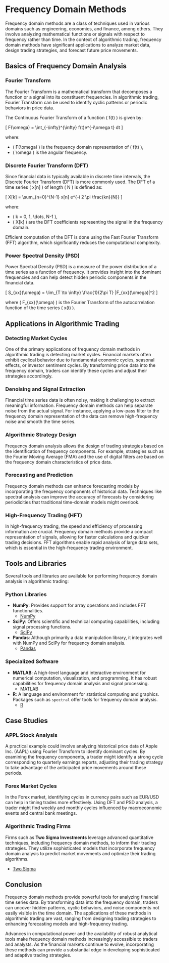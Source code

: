 # Frequency Domain Methods

Frequency domain methods are a class of techniques used in various domains such as engineering, economics, and finance, among others. They involve analyzing mathematical functions or signals with respect to frequency rather than time. In the context of algorithmic trading, frequency domain methods have significant applications to analyze market data, design trading strategies, and forecast future price movements.

## Basics of Frequency Domain Analysis

### Fourier Transform
The Fourier Transform is a mathematical transform that decomposes a function or a signal into its constituent frequencies. In algorithmic trading, Fourier Transform can be used to identify cyclic patterns or periodic behaviors in price data.

The Continuous Fourier Transform of a function \( f(t) \) is given by:

\[ F(\omega) = \int_{-\infty}^{\infty} f(t)e^{-i\omega t} dt \]

where:
- \( F(\omega) \) is the frequency domain representation of \( f(t) \),
- \( \omega \) is the angular frequency.

### Discrete Fourier Transform (DFT)
Since financial data is typically available in discrete time intervals, the Discrete Fourier Transform (DFT) is more commonly used. The DFT of a time series \( x[n] \) of length \( N \) is defined as:

\[ X[k] = \sum_{n=0}^{N-1} x[n] e^{-i 2 \pi \frac{kn}{N}} \]

where:
- \( k = 0, 1, \dots, N-1 \),
- \( X[k] \) are the DFT coefficients representing the signal in the frequency domain.

Efficient computation of the DFT is done using the Fast Fourier Transform (FFT) algorithm, which significantly reduces the computational complexity.

### Power Spectral Density (PSD)
Power Spectral Density (PSD) is a measure of the power distribution of a time series as a function of frequency. It provides insight into the dominant frequencies and can help detect hidden periodic components in the financial data.

\[ S_{xx}(\omega) = \lim_{T \to \infty} \frac{1}{2\pi T} |F_{xx}(\omega)|^2 \]

where \( F_{xx}(\omega) \) is the Fourier Transform of the autocorrelation function of the time series \( x(t) \).

## Applications in Algorithmic Trading

### Detecting Market Cycles
One of the primary applications of frequency domain methods in algorithmic trading is detecting market cycles. Financial markets often exhibit cyclical behavior due to fundamental economic cycles, seasonal effects, or investor sentiment cycles. By transforming price data into the frequency domain, traders can identify these cycles and adjust their strategies accordingly.

### Denoising and Signal Extraction
Financial time series data is often noisy, making it challenging to extract meaningful information. Frequency domain methods can help separate noise from the actual signal. For instance, applying a low-pass filter to the frequency domain representation of the data can remove high-frequency noise and smooth the time series.

### Algorithmic Strategy Design
Frequency domain analysis allows the design of trading strategies based on the identification of frequency components. For example, strategies such as the Fourier Moving Average (FMA) and the use of digital filters are based on the frequency domain characteristics of price data.

### Forecasting and Prediction
Frequency domain methods can enhance forecasting models by incorporating the frequency components of historical data. Techniques like spectral analysis can improve the accuracy of forecasts by considering periodicities that traditional time-domain models might overlook.

### High-Frequency Trading (HFT)
In high-frequency trading, the speed and efficiency of processing information are crucial. Frequency domain methods provide a compact representation of signals, allowing for faster calculations and quicker trading decisions. FFT algorithms enable rapid analysis of large data sets, which is essential in the high-frequency trading environment.

## Tools and Libraries

Several tools and libraries are available for performing frequency domain analysis in algorithmic trading:

### Python Libraries
- **NumPy**: Provides support for array operations and includes FFT functionalities.
  - [NumPy](https://numpy.org/)
- **SciPy**: Offers scientific and technical computing capabilities, including signal processing functions.
  - [SciPy](https://www.scipy.org/)
- **Pandas**: Although primarily a data manipulation library, it integrates well with NumPy and SciPy for frequency domain analysis.
  - [Pandas](https://pandas.pydata.org/)

### Specialized Software
- **MATLAB**: A high-level language and interactive environment for numerical computation, visualization, and programming. It has robust capabilities for frequency domain analysis and signal processing.
  - [MATLAB](https://www.mathworks.com/products/matlab.html)
- **R**: A language and environment for statistical computing and graphics. Packages such as `spectral` offer tools for frequency domain analysis.
  - [R](https://www.r-project.org/)

## Case Studies

### APPL Stock Analysis
A practical example could involve analyzing historical price data of Apple Inc. (AAPL) using Fourier Transform to identify dominant cycles. By examining the frequency components, a trader might identify a strong cycle corresponding to quarterly earnings reports, adjusting their trading strategy to take advantage of the anticipated price movements around these periods.

### Forex Market Cycles
In the Forex market, identifying cycles in currency pairs such as EUR/USD can help in timing trades more effectively. Using DFT and PSD analysis, a trader might find weekly and monthly cycles influenced by macroeconomic events and central bank meetings.

### Algorithmic Trading Firms
Firms such as **Two Sigma Investments** leverage advanced quantitative techniques, including frequency domain methods, to inform their trading strategies. They utilize sophisticated models that incorporate frequency domain analysis to predict market movements and optimize their trading algorithms.
- [Two Sigma](https://www.twosigma.com/)

## Conclusion

Frequency domain methods provide powerful tools for analyzing financial time series data. By transforming data into the frequency domain, traders can uncover hidden patterns, cyclic behaviors, and noise components not easily visible in the time domain. The applications of these methods in algorithmic trading are vast, ranging from designing trading strategies to enhancing forecasting models and high-frequency trading.

Advances in computational power and the availability of robust analytical tools make frequency domain methods increasingly accessible to traders and analysts. As the financial markets continue to evolve, incorporating these methods can provide a substantial edge in developing sophisticated and adaptive trading strategies.